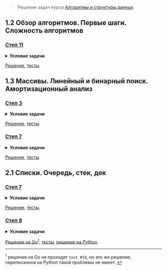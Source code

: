 > Решение задач курса [Алгоритмы и структуры данных](https://stepik.org/course/156/).

## 1.2 Обзор алгоритмов. Первые шаги. Сложность алгоритмов

### [Степ 11](https://stepik.org/lesson/12555/step/11)

<details>
<summary><strong>Условие задачи</strong></summary>

![Условие задачи](lesson-12555/step-11/challenge.png)

</details>

[Решение](lesson-12555/step-11/main.go), [тесты](lesson-12555/step-11/main_test.go).

## 1.3 Массивы. Линейный и бинарный поиск. Амортизационный анализ

### [Степ 3](https://stepik.org/lesson/12556/step/3)

<details>
<summary><strong>Условие задачи</strong></summary>

![Условие задачи](lesson-12556/step-3/challenge.png)

</details>

[Решение](lesson-12556/step-3/main.go), [тесты](lesson-12556/step-3/main_test.go).

### [Степ 7](https://stepik.org/lesson/12556/step/7)

<details>
<summary><strong>Условие задачи</strong></summary>

![Условие задачи](lesson-12556/step-7/challenge.png)

</details>

[Решение](lesson-12556/step-7/main.go), [тесты](lesson-12556/step-7/main_test.go).

## 2.1 Списки. Очередь, стек, дек

### [Степ 7](https://stepik.org/lesson/12559/step/7)

<details>
<summary><strong>Условие задачи</strong></summary>

![Условие задачи](lesson-12559/step-7/challenge.png)

</details>

[Решение](lesson-12559/step-7/main.go), [тесты](lesson-12559/step-7/main_test.go).

### [Степ 8](https://stepik.org/lesson/12559/step/8)

<details>
<summary><strong>Условие задачи</strong></summary>

![Условие задачи](lesson-12559/step-8/challenge.png)

</details>

[Решение на Go](lesson-12559/step-8/main.go)<sup id="anchor-12559-8">[1](#12559-8)</sup>,
[тесты](lesson-12559/step-8/main_test.go),
[решение на Python](lesson-12559/step-8/solution.py).

---

<sup id="12559-8">1</sup> решение на Go не проходит `test #19`, но это же решение,
переписанное на Python такой проблемы не имеет. [↩](#anchor-12559-8)
